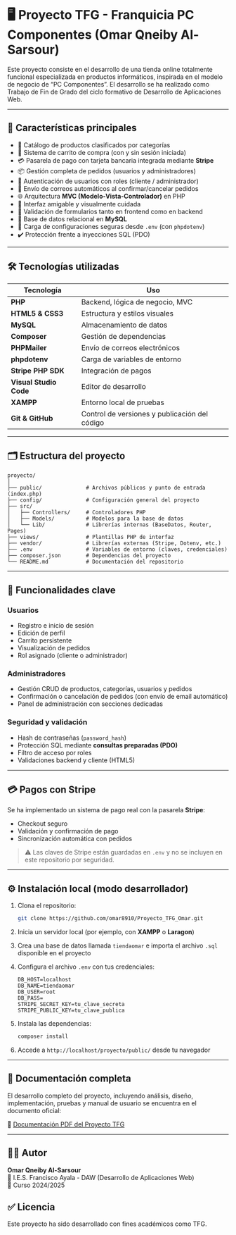 
# 🖥️ Proyecto TFG - Franquicia PC Componentes (Omar Qneiby Al-Sarsour)

Este proyecto consiste en el desarrollo de una tienda online totalmente funcional especializada en productos informáticos, inspirada en el modelo de negocio de “PC Componentes”. El desarrollo se ha realizado como Trabajo de Fin de Grado del ciclo formativo de Desarrollo de Aplicaciones Web.

---

## 📌 Características principales

- 🛒 Catálogo de productos clasificados por categorías
- 🧾 Sistema de carrito de compra (con y sin sesión iniciada)
- 💳 Pasarela de pago con tarjeta bancaria integrada mediante **Stripe**
- 📦 Gestión completa de pedidos (usuarios y administradores)
- 🔐 Autenticación de usuarios con roles (cliente / administrador)
- 📧 Envío de correos automáticos al confirmar/cancelar pedidos
- 🌐 Arquitectura **MVC (Modelo-Vista-Controlador)** en PHP
- 🎨 Interfaz amigable y visualmente cuidada
- 🧪 Validación de formularios tanto en frontend como en backend
- 💾 Base de datos relacional en **MySQL**
- 🧩 Carga de configuraciones seguras desde `.env` (con `phpdotenv`)
- ✔️ Protección frente a inyecciones SQL (PDO)

---

## 🛠️ Tecnologías utilizadas

| Tecnología | Uso |
|------------|-----|
| **PHP** | Backend, lógica de negocio, MVC |
| **HTML5 & CSS3** | Estructura y estilos visuales |
| **MySQL** | Almacenamiento de datos |
| **Composer** | Gestión de dependencias |
| **PHPMailer** | Envío de correos electrónicos |
| **phpdotenv** | Carga de variables de entorno |
| **Stripe PHP SDK** | Integración de pagos |
| **Visual Studio Code** | Editor de desarrollo |
| **XAMPP** | Entorno local de pruebas |
| **Git & GitHub** | Control de versiones y publicación del código |

---

## 🗂️ Estructura del proyecto

```
proyecto/
│
├── public/              # Archivos públicos y punto de entrada (index.php)
├── config/              # Configuración general del proyecto
├── src/
│   ├── Controllers/     # Controladores PHP
│   ├── Models/          # Modelos para la base de datos
│   └── Lib/             # Librerías internas (BaseDatos, Router, Pages)
├── views/               # Plantillas PHP de interfaz
├── vendor/              # Librerías externas (Stripe, Dotenv, etc.)
├── .env                 # Variables de entorno (claves, credenciales)
├── composer.json        # Dependencias del proyecto
└── README.md            # Documentación del repositorio
```

---

## 🧪 Funcionalidades clave

### Usuarios
- Registro e inicio de sesión
- Edición de perfil
- Carrito persistente
- Visualización de pedidos
- Rol asignado (cliente o administrador)

### Administradores
- Gestión CRUD de productos, categorías, usuarios y pedidos
- Confirmación o cancelación de pedidos (con envío de email automático)
- Panel de administración con secciones dedicadas

### Seguridad y validación
- Hash de contraseñas (`password_hash`)
- Protección SQL mediante **consultas preparadas (PDO)**
- Filtro de acceso por roles
- Validaciones backend y cliente (HTML5)

---

## 💳 Pagos con Stripe

Se ha implementado un sistema de pago real con la pasarela **Stripe**:

- Checkout seguro
- Validación y confirmación de pago
- Sincronización automática con pedidos

> ⚠️ Las claves de Stripe están guardadas en `.env` y no se incluyen en este repositorio por seguridad.

---

## ⚙️ Instalación local (modo desarrollador)

1. Clona el repositorio:
   ```bash
   git clone https://github.com/omar8910/Proyecto_TFG_Omar.git
   ```

2. Inicia un servidor local (por ejemplo, con **XAMPP** o **Laragon**)

3. Crea una base de datos llamada `tiendaomar` e importa el archivo `.sql` disponible en el proyecto

4. Configura el archivo `.env` con tus credenciales:

   ```
   DB_HOST=localhost
   DB_NAME=tiendaomar
   DB_USER=root
   DB_PASS=
   STRIPE_SECRET_KEY=tu_clave_secreta
   STRIPE_PUBLIC_KEY=tu_clave_publica
   ```

5. Instala las dependencias:
   ```bash
   composer install
   ```

6. Accede a `http://localhost/proyecto/public/` desde tu navegador

---

## 📄 Documentación completa

El desarrollo completo del proyecto, incluyendo análisis, diseño, implementación, pruebas y manual de usuario se encuentra en el documento oficial:

📘 [Documentación PDF del Proyecto TFG](Documentacion%20Proyecto%20Omar%20Qneiby%20Al-Sarsour.pdf)

---

## 👨‍🎓 Autor

**Omar Qneiby Al-Sarsour**  
📘 I.E.S. Francisco Ayala - DAW (Desarrollo de Aplicaciones Web)  
📅 Curso 2024/2025


## ✅ Licencia

Este proyecto ha sido desarrollado con fines académicos como TFG.  


